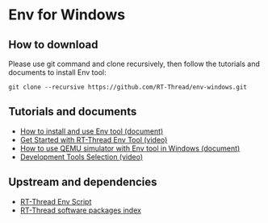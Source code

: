 # Env for Windows

## How to download
Please use git command and clone recursively, then follow the tutorials and documents to install Env tool:
```shell
git clone --recursive https://github.com/RT-Thread/env-windows.git
```

## Tutorials and documents
- [How to install and use Env tool (document)](https://github.com/RT-Thread/rt-thread/blob/master/documentation/env/env.md)
- [Get Started with RT-Thread Env Tool (video)](https://www.youtube.com/watch?v=dEK94o_YoSo)
- [How to use QEMU simulator with Env tool in Windows (document)](https://github.com/RT-Thread/rt-thread/blob/master/documentation/quick-start/quick_start_qemu/quick_start_qemu.md)
- [Development Tools Selection (video)](https://www.youtube.com/watch?v=F_kU1CMjLKw)

## Upstream and dependencies
- [RT-Thread Env Script](https://github.com/RT-Thread/env)
- [RT-Thread software packages index](https://github.com/RT-Thread/packages)
